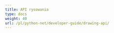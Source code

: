 ```yaml
---
title: API rysowania
type: docs
weight: 40
url: /pl/python-net/developer-guide/drawing-api/
---
```

